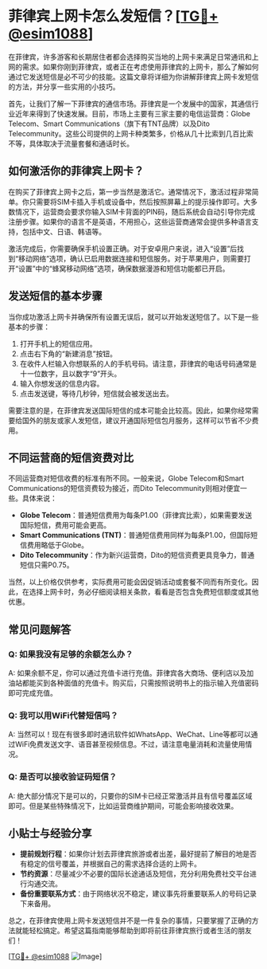 # 菲律宾上网卡怎么发短信？[[TG💪+ @esim1088](https://t.me/s/esim1088)]

在菲律宾，许多游客和长期居住者都会选择购买当地的上网卡来满足日常通讯和上网的需求。如果你刚到菲律宾，或者正在考虑使用菲律宾的上网卡，那么了解如何通过它发送短信是必不可少的技能。这篇文章将详细为你讲解菲律宾上网卡发短信的方法，并分享一些实用的小技巧。

首先，让我们了解一下菲律宾的通信市场。菲律宾是一个发展中的国家，其通信行业近年来得到了快速发展。目前，市场上主要有三家主要的电信运营商：Globe Telecom、Smart Communications（旗下有TNT品牌）以及Dito Telecommunity。这些公司提供的上网卡种类繁多，价格从几十比索到几百比索不等，具体取决于流量套餐和通话时长。

## 如何激活你的菲律宾上网卡？

在购买了菲律宾上网卡之后，第一步当然是激活它。通常情况下，激活过程非常简单。你只需要将SIM卡插入手机或设备中，然后按照屏幕上的提示操作即可。大多数情况下，运营商会要求你输入SIM卡背面的PIN码，随后系统会自动引导你完成注册步骤。如果你的语言不是英语，不用担心，这些运营商通常会提供多种语言支持，包括中文、日语、韩语等。

激活完成后，你需要确保手机设置正确。对于安卓用户来说，进入“设置”后找到“移动网络”选项，确认已启用数据连接和短信服务。对于苹果用户，则需要打开“设置”中的“蜂窝移动网络”选项，确保数据漫游和短信功能都已开启。

## 发送短信的基本步骤

当你成功激活上网卡并确保所有设置无误后，就可以开始发送短信了。以下是一些基本的步骤：

1. 打开手机上的短信应用。
2. 点击右下角的“新建消息”按钮。
3. 在收件人栏输入你想联系的人的手机号码。请注意，菲律宾的电话号码通常是十一位数字，且以数字“9”开头。
4. 输入你想发送的信息内容。
5. 点击发送键，等待几秒钟，短信就会被发送出去。

需要注意的是，在菲律宾发送国际短信的成本可能会比较高。因此，如果你经常需要给国外的朋友或家人发短信，建议开通国际短信包月服务，这样可以节省不少费用。

## 不同运营商的短信资费对比

不同运营商对短信收费的标准有所不同。一般来说，Globe Telecom和Smart Communications的短信资费较为接近，而Dito Telecommunity则相对便宜一些。具体来说：

- **Globe Telecom**：普通短信费用为每条P1.00（菲律宾比索），如果需要发送国际短信，费用可能会更高。
- **Smart Communications (TNT)**：普通短信费用同样为每条P1.00，但国际短信费用略低于Globe。
- **Dito Telecommunity**：作为新兴运营商，Dito的短信资费更具竞争力，普通短信只需P0.75。

当然，以上价格仅供参考，实际费用可能会因促销活动或套餐不同而有所变化。因此，在选择上网卡时，务必仔细阅读相关条款，看看是否包含免费短信额度或其他优惠。

## 常见问题解答

### Q: 如果我没有足够的余额怎么办？
A: 如果余额不足，你可以通过充值卡进行充值。菲律宾各大商场、便利店以及加油站都能买到各种面值的充值卡。购买后，只需按照说明书上的指示输入充值密码即可完成充值。

### Q: 我可以用WiFi代替短信吗？
A: 当然可以！现在有很多即时通讯软件如WhatsApp、WeChat、Line等都可以通过WiFi免费发送文字、语音甚至视频信息。不过，请注意电量消耗和流量使用情况。

### Q: 是否可以接收验证码短信？
A: 绝大部分情况下是可以的，只要你的SIM卡已经正常激活并且有信号覆盖区域即可。但是某些特殊情况下，比如运营商维护期间，可能会影响接收效果。

## 小贴士与经验分享

- **提前规划行程**：如果你计划去菲律宾旅游或者出差，最好提前了解目的地是否有稳定的信号覆盖，并根据自己的需求选择合适的上网卡。
- **节约资源**：尽量减少不必要的国际长途通话及短信，充分利用免费社交平台进行沟通交流。
- **备份重要联系方式**：由于网络状况不稳定，建议事先将重要联系人的号码记录下来备用。

总之，在菲律宾使用上网卡发送短信并不是一件复杂的事情，只要掌握了正确的方法就能轻松搞定。希望这篇指南能够帮助到即将前往菲律宾旅行或者生活的朋友们！

[[TG💪+ @esim1088](https://t.me/s/esim1088) ![Image](https://i.postimg.cc/4NQfJmqS/Snipaste-2025-05-13-00-14-12.png)]